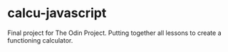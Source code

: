 # calcu-javascript
Final project for The Odin Project. Putting together all lessons to create a functioning calculator.